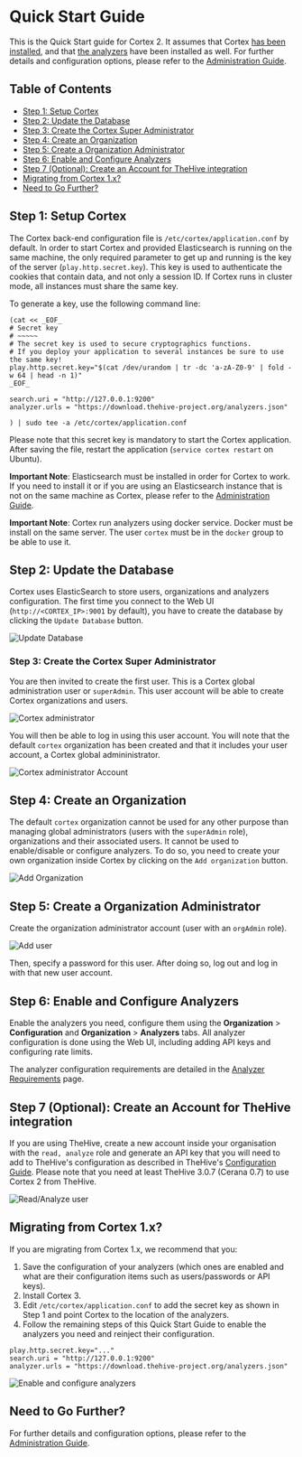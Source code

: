# Quick Start Guide
This is the Quick Start guide for Cortex 2. It assumes that Cortex [has been installed](../installation), and that [the analyzers](../installation/install-guide.md#analyzers-1) have been installed as well. For further details and configuration options, please refer to the [Administration Guide](admin-guide.md).

## Table of Contents
  * [Step 1: Setup Cortex](#step-1-setup-cortex)
  * [Step 2: Update the Database](#step-2-update-the-database)
  * [Step 3: Create the Cortex Super Administrator](#step-3-create-the-cortex-super-administrator)
  * [Step 4: Create an Organization](#step-4-create-an-organization)
  * [Step 5: Create a Organization Administrator](#step-5-create-a-organization-administrator)
  * [Step 6: Enable and Configure Analyzers](#step-6-enable-and-configure-analyzers)
  * [Step 7 (Optional): Create an Account for TheHive integration](#step-7-optional-create-an-account-for-thehive-integration)
  * [Migrating from Cortex 1\.x?](#migrating-from-cortex-1x)
  * [Need to Go Further?](#need-to-go-further)

## Step 1: Setup Cortex
The Cortex back-end configuration file is `/etc/cortex/application.conf` by default. In order to start Cortex and provided Elasticsearch is running on the same machine, the only required parameter to get up and running is the key of the server
(`play.http.secret.key`). This key is used to authenticate the cookies that
contain data, and not only a session ID. If Cortex runs in cluster mode, all
instances must share the same key.

To generate a key, use the following command line:

```
(cat << _EOF_
# Secret key
# ~~~~~
# The secret key is used to secure cryptographics functions.
# If you deploy your application to several instances be sure to use the same key!
play.http.secret.key="$(cat /dev/urandom | tr -dc 'a-zA-Z0-9' | fold -w 64 | head -n 1)"
_EOF_

search.uri = "http://127.0.0.1:9200"
analyzer.urls = "https://download.thehive-project.org/analyzers.json"

) | sudo tee -a /etc/cortex/application.conf

```

Please note that this secret key is mandatory to start the Cortex application. After saving the file, restart the application (`service cortex restart` on Ubuntu).

**Important Note**: Elasticsearch must be installed in order for Cortex to work. If you need to install it or if you are using an Elasticsearch instance that is not on the same machine as Cortex, please refer to the [Administration Guide](admin-guide.md#database).

**Important Note**: Cortex run analyzers using docker service. Docker must be install on the same server. The user `cortex` must be in the `docker` group to be able to use it.

## Step 2: Update the Database
Cortex uses ElasticSearch to store users, organizations and analyzers configuration. The first time you connect to the Web UI (`http://<CORTEX_IP>:9001` by default), you have to create the database by clicking the `Update Database` button.

![Update Database](../images/update.png)

### Step 3: Create the Cortex Super Administrator
You are then invited to create the first user. This is a Cortex global administration user or `superAdmin`. This user account will be able to create Cortex organizations and users.

![Cortex administrator](../images/cortex_admin.png)

You will then be able to log in using this user account. You will note that the default `cortex` organization has been created and that it includes your user account, a Cortex global admininistrator.

![Cortex administrator Account](../images/cortex_admin_login.png)

## Step 4: Create an Organization

The default `cortex` organization cannot be used for any other purpose than managing global administrators (users with the `superAdmin` role), organizations and their associated users. It cannot be used to enable/disable or configure analyzers. To do so, you need to create your own organization inside Cortex by clicking on the `Add organization`  button.

![Add Organization](../images/new_org.png)

## Step 5: Create a Organization Administrator

Create the organization administrator account (user with an `orgAdmin` role).

![Add user](../images/new_user.png)

Then, specify a password for this user. After doing so,  log out and log in with that new user account.

## Step 6: Enable and Configure Analyzers
Enable the analyzers you need, configure them using the **Organization** > **Configuration** and **Organization** > **Analyzers** tabs. All analyzer configuration is done using the Web UI, including adding API keys and configuring rate limits.

The analyzer configuration requirements are detailed in the [Analyzer Requirements](../analyzer_requirements.md) page.

## Step 7 (Optional): Create an Account for TheHive integration

If you are using TheHive, create a new account inside your organisation with the `read, analyze` role and generate an API key that you will need to add to TheHive's configuration as described in TheHive's [Configuration Guide](https://github.com/TheHive-Project/TheHiveDocs/blob/master/admin/configuration.md#6-cortex). Please note that you need at least TheHive 3.0.7 (Cerana 0.7) to use Cortex 2 from TheHive.

![Read/Analyze user](../images/thehive_account.png)

## Migrating from Cortex 1.x?

If you are migrating from Cortex 1.x, we recommend that you:

1. Save the configuration of your analyzers (which ones are enabled and what are their configuration items such as users/passwords or API keys).
2. Install Cortex 3.
3. Edit `/etc/cortex/application.conf` to add the secret key as shown in Step 1 and point Cortex to the location of the analyzers.
3. Follow the remaining steps of this Quick Start Guide to enable the analyzers you need and reinject their configuration.
```
play.http.secret.key="..."
search.uri = "http://127.0.0.1:9200"
analyzer.urls = "https://download.thehive-project.org/analyzers.json"
```

![Enable and configure analyzers](../images/configure_analyzers.png)

## Need to Go Further?
For further details and configuration options, please refer to the [Administration Guide](admin-guide.md).
